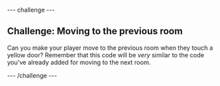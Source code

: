 --- challenge ---
## Challenge: Moving to the previous room
Can you make your player move to the previous room when they touch a yellow door? Remember that this code will be _very_ similar to the code you've already added for moving to the next room.




--- /challenge ---